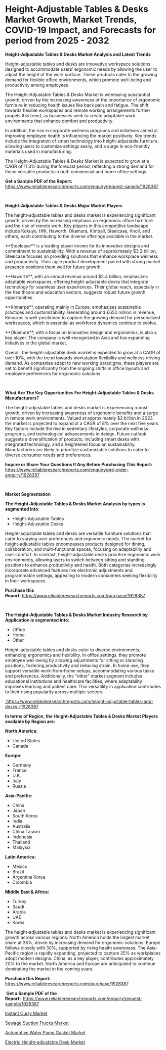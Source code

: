 <p><h1>Height-Adjustable Tables & Desks Market Growth, Market Trends, COVID-19 Impact, and Forecasts for period from 2025 - 2032</h1></p><p><strong>Height-Adjustable Tables & Desks Market Analysis and Latest Trends</strong></p>
<p><p>Height-adjustable tables and desks are innovative workspace solutions designed to accommodate users’ ergonomic needs by allowing the user to adjust the height of the work surface. These products cater to the growing demand for flexible office environments, which promote well-being and productivity among employees. </p><p>The Height-Adjustable Tables & Desks Market is witnessing substantial growth, driven by the increasing awareness of the importance of ergonomic furniture in reducing health issues like back pain and fatigue. The shift towards flexible workspaces and remote working arrangements further propels this trend, as businesses seek to create adaptable work environments that enhance comfort and productivity. </p><p>In addition, the rise in corporate wellness programs and initiatives aimed at improving employee health is influencing the market positively. Key trends include the integration of smart technology into height-adjustable furniture, allowing users to customize settings easily, and a surge in eco-friendly materials used in manufacturing. </p><p>The Height-Adjustable Tables & Desks Market is expected to grow at a CAGR of 11.3% during the forecast period, reflecting a strong demand for these versatile products in both commercial and home office settings.</p></p>
<p><strong>Get a Sample PDF of the Report:&nbsp;</strong> <a href="https://www.reliableresearchreports.com/enquiry/request-sample/1928387?utm_campaign=37&utm_medium=2&utm_source=Github&utm_content=ia&utm_term=15012025&utm_id=height-adjustable-tables-desks">https://www.reliableresearchreports.com/enquiry/request-sample/1928387</a></p>
<p>&nbsp;</p>
<p><strong>Height-Adjustable Tables & Desks Major Market Players</strong></p>
<p><p>The height-adjustable tables and desks market is experiencing significant growth, driven by the increasing emphasis on ergonomic office furniture and the rise of remote work. Key players in this competitive landscape include Kokuyo, HNI, Haworth, Okamura, Kimball, Steelcase, Knoll, and others, each contributing to the diverse offerings available in the market.</p><p>**Steelcase** is a leading player known for its innovative designs and commitment to sustainability. With a revenue of approximately $3.2 billion, Steelcase focuses on providing solutions that enhance workplace wellness and productivity. Their agile product development paired with strong market presence positions them well for future growth.</p><p>**Haworth**, with an annual revenue around $2.4 billion, emphasizes adaptable workspaces, offering height-adjustable desks that integrate technology for seamless user experiences. Their global reach, especially in the healthcare and education sectors, suggests robust future growth opportunities.</p><p>**Kinnarps**, operating mainly in Europe, emphasizes sustainable practices and customizability. Generating around €650 million in revenue, Kinnarps is well-positioned to capture the growing demand for personalized workspaces, which is essential as workforce dynamics continue to evolve.</p><p>**Okamura**, with a focus on innovative design and ergonomics, is also a key player. The company is well-recognized in Asia and has expanding initiatives in the global market.</p><p>Overall, the height-adjustable desk market is expected to grow at a CAGR of over 10%, with the trend towards workstation flexibility and wellness driving demand. As companies adapt to new working paradigms, these players are set to benefit significantly from the ongoing shifts in office layouts and employee preferences for ergonomic solutions.</p></p>
<p>&nbsp;</p>
<p><strong>What Are The Key Opportunities For Height-Adjustable Tables & Desks Manufacturers?</strong></p>
<p><p>The height-adjustable tables and desks market is experiencing robust growth, driven by increasing awareness of ergonomic benefits and a surge in remote work environments. Valued at approximately $2 billion in 2023, the market is projected to expand at a CAGR of 8% over the next five years. Key factors include the rise in sedentary lifestyles, corporate wellness programs, and technological advancements in design. Future outlook suggests a diversification of products, including smart desks with integrated technology, and a heightened focus on sustainability. Manufacturers are likely to prioritize customizable solutions to cater to diverse consumer needs and preferences.</p></p>
<p><strong>Inquire or Share Your Questions If Any Before Purchasing This Report:</strong> <a href="https://www.reliableresearchreports.com/enquiry/pre-order-enquiry/1928387?utm_campaign=37&utm_medium=2&utm_source=Github&utm_content=ia&utm_term=15012025&utm_id=height-adjustable-tables-desks">https://www.reliableresearchreports.com/enquiry/pre-order-enquiry/1928387</a></p>
<p>&nbsp;</p>
<p><strong>Market Segmentation</strong></p>
<p><strong>The Height-Adjustable Tables & Desks Market Analysis by types is segmented into:</strong></p>
<p><ul><li>Height-Adjustable Tables</li><li>Height-Adjustable Desks</li></ul></p>
<p><p>Height-adjustable tables and desks are versatile furniture solutions that cater to varying user preferences and ergonomic needs. The market for height-adjustable tables encompasses products designed for dining, collaboration, and multi-functional spaces, focusing on adaptability and user comfort. In contrast, height-adjustable desks prioritize ergonomic work environments, allowing users to switch between sitting and standing positions to enhance productivity and health. Both categories increasingly incorporate advanced features like electronic adjustments and programmable settings, appealing to modern consumers seeking flexibility in their workspaces.</p></p>
<p><strong>Purchase this Report:&nbsp;</strong><a href="https://www.reliableresearchreports.com/purchase/1928387?utm_campaign=37&utm_medium=2&utm_source=Github&utm_content=ia&utm_term=15012025&utm_id=height-adjustable-tables-desks">https://www.reliableresearchreports.com/purchase/1928387</a></p>
<p>&nbsp;</p>
<p><strong>The Height-Adjustable Tables & Desks Market Industry Research by Application is segmented into:</strong></p>
<p><ul><li>Office</li><li>Home</li><li>Other</li></ul></p>
<p><p>Height-adjustable tables and desks cater to diverse environments, enhancing ergonomics and flexibility. In office settings, they promote employee well-being by allowing adjustments for sitting or standing positions, fostering productivity and reducing strain. In home use, they support versatile work-from-home setups, accommodating various tasks and preferences. Additionally, the "other" market segment includes educational institutions and healthcare facilities, where adaptability improves learning and patient care. This versatility in application contributes to their rising popularity across multiple sectors.</p></p>
<p><a href="https://www.reliableresearchreports.com/height-adjustable-tables-and-desks-r1928387?utm_campaign=37&utm_medium=2&utm_source=Github&utm_content=ia&utm_term=15012025&utm_id=height-adjustable-tables-desks">&nbsp;https://www.reliableresearchreports.com/height-adjustable-tables-and-desks-r1928387</a></p>
<p><strong>In terms of Region, the Height-Adjustable Tables & Desks Market Players available by Region are:</strong></p>
<p>
    <p> <strong> North America: </strong>
        <ul>
            <li>United States</li>
            <li>Canada</li>
        </ul>
        </p> 
    <p> <strong> Europe: </strong>
        <ul>
            <li>Germany</li>
            <li>France</li>
            <li>U.K.</li>
            <li>Italy</li>
            <li>Russia</li>
        </ul>
        </p> 
    <p> <strong> Asia-Pacific: </strong>
        <ul>
            <li>China</li>
            <li>Japan</li>
            <li>South Korea</li>
            <li>India</li>
            <li>Australia</li>
            <li>China Taiwan</li>
            <li>Indonesia</li>
            <li>Thailand</li>
            <li>Malaysia</li>
        </ul>
        </p> 
    <p> <strong> Latin America: </strong>
        <ul>
            <li>Mexico</li>
            <li>Brazil</li>
            <li>Argentina Korea</li>
            <li>Colombia</li>
        </ul>
        </p> 
    <p> <strong> Middle East & Africa: </strong>
        <ul>
            <li>Turkey</li>
            <li>Saudi</li>
            <li>Arabia</li>
            <li>UAE</li>
            <li>Korea</li>
        </ul>
    </p>
    </p>
<p><p>The height-adjustable tables and desks market is experiencing significant growth across various regions. North America holds the largest market share at 35%, driven by increasing demand for ergonomic solutions. Europe follows closely with 30%, supported by rising health awareness. The Asia-Pacific region is rapidly expanding, projected to capture 25% as workplaces adopt modern designs. China, as a key player, contributes approximately 20% to the market. North America and Europe are anticipated to continue dominating the market in the coming years.</p></p>
<p><strong>Purchase this Report: </strong><a href="https://www.reliableresearchreports.com/purchase/1928387?utm_campaign=37&utm_medium=2&utm_source=Github&utm_content=ia&utm_term=15012025&utm_id=height-adjustable-tables-desks">https://www.reliableresearchreports.com/purchase/1928387</a></p>
<p>&nbsp;<strong>Get a Sample PDF of the Report:&nbsp;&nbsp;</strong><a href="https://www.reliableresearchreports.com/enquiry/request-sample/1928387?utm_campaign=37&utm_medium=2&utm_source=Github&utm_content=ia&utm_term=15012025&utm_id=height-adjustable-tables-desks">https://www.reliableresearchreports.com/enquiry/request-sample/1928387</a></p>
<p><strong></strong></p>
<p><p><a href="https://github.com/joannesouthgate/Market-Research-Report-List-5/blob/main/instant-curry-market.md?utm_campaign=37&utm_medium=2&utm_source=Github&utm_content=ia&utm_term=15012025&utm_id=height-adjustable-tables-desks">Instant Curry Market</a></p><p><a href="https://github.com/sofayahoo2023/Market-Research-Report-List-6/blob/main/sewage-suction-trucks-market.md?utm_campaign=37&utm_medium=2&utm_source=Github&utm_content=ia&utm_term=15012025&utm_id=height-adjustable-tables-desks">Sewage Suction Trucks Market</a></p><p><a href="https://github.com/DianaWilson796/Market-Research-Report-List-1/blob/main/automotive-water-pump-gasket-market.md?utm_campaign=37&utm_medium=2&utm_source=Github&utm_content=ia&utm_term=15012025&utm_id=height-adjustable-tables-desks">Automotive Water Pump Gasket Market</a></p><p><a href="https://github.com/maclarensidney/Market-Research-Report-List-1/blob/main/electric-height-adjustable-desk-market.md?utm_campaign=37&utm_medium=2&utm_source=Github&utm_content=ia&utm_term=15012025&utm_id=height-adjustable-tables-desks">Electric Height-adjustable Desk Market</a></p></p>